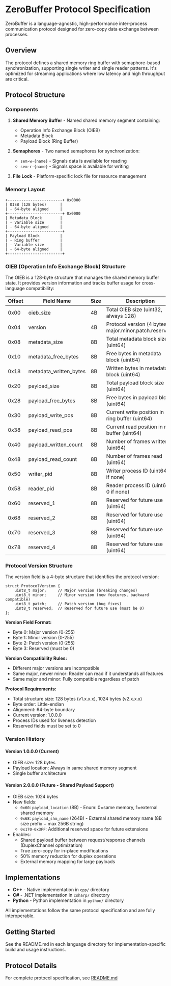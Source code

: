 # ZeroBuffer Protocol Specification

ZeroBuffer is a language-agnostic, high-performance inter-process communication protocol designed for zero-copy data exchange between processes.

## Overview

The protocol defines a shared memory ring buffer with semaphore-based synchronization, supporting single writer and single reader patterns. It's optimized for streaming applications where low latency and high throughput are critical.

## Protocol Structure

### Components

1. **Shared Memory Buffer** - Named shared memory segment containing:
   - Operation Info Exchange Block (OIEB)
   - Metadata Block
   - Payload Block (Ring Buffer)

2. **Semaphores** - Two named semaphores for synchronization:
   - `sem-w-{name}` - Signals data is available for reading
   - `sem-r-{name}` - Signals space is available for writing

3. **File Lock** - Platform-specific lock file for resource management

### Memory Layout

```
+------------------------+ 0x0000
| OIEB (128 bytes)      |
| - 64-byte aligned     |
+------------------------+ 0x0080
| Metadata Block        |
| - Variable size       |
| - 64-byte aligned     |
+------------------------+
| Payload Block         |
| - Ring buffer         |
| - Variable size       |
| - 64-byte aligned     |
+------------------------+
```

### OIEB (Operation Info Exchange Block) Structure

The OIEB is a 128-byte structure that manages the shared memory buffer state. It provides version information and tracks buffer usage for cross-language compatibility:

| Offset | Field Name              | Size | Description                                      |
|--------|-------------------------|------|--------------------------------------------------|
| 0x00   | oieb_size               | 4B   | Total OIEB size (uint32, always 128)           |
| 0x04   | version                 | 4B   | Protocol version (4 bytes: major.minor.patch.reserved) |
| 0x08   | metadata_size           | 8B   | Total metadata block size (uint64)             |
| 0x10   | metadata_free_bytes     | 8B   | Free bytes in metadata block (uint64)          |
| 0x18   | metadata_written_bytes  | 8B   | Written bytes in metadata block (uint64)       |
| 0x20   | payload_size            | 8B   | Total payload block size (uint64)              |
| 0x28   | payload_free_bytes      | 8B   | Free bytes in payload block (uint64)           |
| 0x30   | payload_write_pos       | 8B   | Current write position in ring buffer (uint64) |
| 0x38   | payload_read_pos        | 8B   | Current read position in ring buffer (uint64)  |
| 0x40   | payload_written_count   | 8B   | Number of frames written (uint64)              |
| 0x48   | payload_read_count      | 8B   | Number of frames read (uint64)                 |
| 0x50   | writer_pid              | 8B   | Writer process ID (uint64, 0 if none)          |
| 0x58   | reader_pid              | 8B   | Reader process ID (uint64, 0 if none)          |
| 0x60   | reserved_1              | 8B   | Reserved for future use (uint64)               |
| 0x68   | reserved_2              | 8B   | Reserved for future use (uint64)               |
| 0x70   | reserved_3              | 8B   | Reserved for future use (uint64)               |
| 0x78   | reserved_4              | 8B   | Reserved for future use (uint64)               |

### Protocol Version Structure

The version field is a 4-byte structure that identifies the protocol version:

```
struct ProtocolVersion {
    uint8_t major;     // Major version (breaking changes)
    uint8_t minor;     // Minor version (new features, backward compatible)
    uint8_t patch;     // Patch version (bug fixes)
    uint8_t reserved;  // Reserved for future use (must be 0)
};
```

**Version Field Format:**
- Byte 0: Major version (0-255)
- Byte 1: Minor version (0-255)
- Byte 2: Patch version (0-255)
- Byte 3: Reserved (must be 0)

**Version Compatibility Rules:**
- Different major versions are incompatible
- Same major, newer minor: Reader can read if it understands all features
- Same major and minor: Fully compatible regardless of patch

**Protocol Requirements:**
- Total structure size: 128 bytes (v1.x.x.x), 1024 bytes (v2.x.x.x)
- Byte order: Little-endian
- Alignment: 64-byte boundary
- Current version: 1.0.0.0
- Process IDs used for liveness detection
- Reserved fields must be set to 0

### Version History

#### Version 1.0.0.0 (Current)
- OIEB size: 128 bytes
- Payload location: Always in same shared memory segment
- Single buffer architecture

#### Version 2.0.0.0 (Future - Shared Payload Support)
- OIEB size: 1024 bytes
- New fields:
  - `0x60`: `payload_location` (8B) - Enum: 0=same memory, 1=external shared memory
  - `0x68`: `payload_shm_name` (264B) - External shared memory name (8B size prefix + max 256B string)
  - `0x170-0x3FF`: Additional reserved space for future extensions
- Enables:
  - Shared payload buffer between request/response channels (DuplexChannel optimization)
  - True zero-copy for in-place modifications
  - 50% memory reduction for duplex operations
  - External memory mapping for large payloads

## Implementations

- **C++** - Native implementation in `cpp/` directory
- **C#** - .NET implementation in `csharp/` directory
- **Python** - Python implementation in `python/` directory

All implementations follow the same protocol specification and are fully interoperable.

## Getting Started

See the README.md in each language directory for implementation-specific build and usage instructions.

## Protocol Details

For complete protocol specification, see [README.md](README.md)
